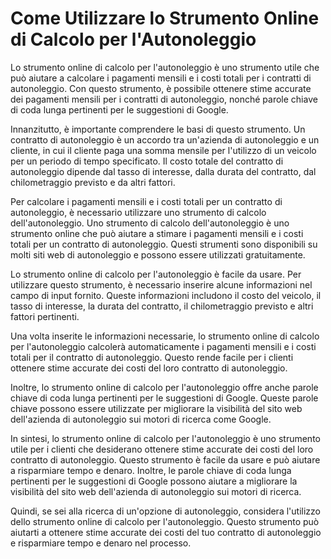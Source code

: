 Come Utilizzare lo Strumento Online di Calcolo per l'Autonoleggio
=================================================================

Lo strumento online di calcolo per l'autonoleggio è uno strumento utile che può aiutare a calcolare i pagamenti mensili e i costi totali per i contratti di autonoleggio. Con questo strumento, è possibile ottenere stime accurate dei pagamenti mensili per i contratti di autonoleggio, nonché parole chiave di coda lunga pertinenti per le suggestioni di Google.

Innanzitutto, è importante comprendere le basi di questo strumento. Un contratto di autonoleggio è un accordo tra un'azienda di autonoleggio e un cliente, in cui il cliente paga una somma mensile per l'utilizzo di un veicolo per un periodo di tempo specificato. Il costo totale del contratto di autonoleggio dipende dal tasso di interesse, dalla durata del contratto, dal chilometraggio previsto e da altri fattori.

Per calcolare i pagamenti mensili e i costi totali per un contratto di autonoleggio, è necessario utilizzare uno strumento di calcolo dell'autonoleggio. Uno strumento di calcolo dell'autonoleggio è uno strumento online che può aiutare a stimare i pagamenti mensili e i costi totali per un contratto di autonoleggio. Questi strumenti sono disponibili su molti siti web di autonoleggio e possono essere utilizzati gratuitamente.

Lo strumento online di calcolo per l'autonoleggio è facile da usare. Per utilizzare questo strumento, è necessario inserire alcune informazioni nel campo di input fornito. Queste informazioni includono il costo del veicolo, il tasso di interesse, la durata del contratto, il chilometraggio previsto e altri fattori pertinenti.

Una volta inserite le informazioni necessarie, lo strumento online di calcolo per l'autonoleggio calcolerà automaticamente i pagamenti mensili e i costi totali per il contratto di autonoleggio. Questo rende facile per i clienti ottenere stime accurate dei costi del loro contratto di autonoleggio.

Inoltre, lo strumento online di calcolo per l'autonoleggio offre anche parole chiave di coda lunga pertinenti per le suggestioni di Google. Queste parole chiave possono essere utilizzate per migliorare la visibilità del sito web dell'azienda di autonoleggio sui motori di ricerca come Google.

In sintesi, lo strumento online di calcolo per l'autonoleggio è uno strumento utile per i clienti che desiderano ottenere stime accurate dei costi del loro contratto di autonoleggio. Questo strumento è facile da usare e può aiutare a risparmiare tempo e denaro. Inoltre, le parole chiave di coda lunga pertinenti per le suggestioni di Google possono aiutare a migliorare la visibilità del sito web dell'azienda di autonoleggio sui motori di ricerca.

Quindi, se sei alla ricerca di un'opzione di autonoleggio, considera l'utilizzo dello strumento online di calcolo per l'autonoleggio. Questo strumento può aiutarti a ottenere stime accurate dei costi del tuo contratto di autonoleggio e risparmiare tempo e denaro nel processo.
